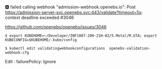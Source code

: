 




:a: failed calling webhook "admission-webhook.openebs.io": Post https://admission-server-svc.openebs.svc:443/validate?timeout=5s: context deadline exceeded #3046

https://github.com/openebs/openebs/issues/3046

```
$ export KUBEHOME=~/Developer/INF1087-200-21H-02/5.Metal/M.GTA; export KUBECONFIG=$KUBEHOME/.kube/config
```

```
$ kubectl edit validatingwebhookconfigurations  openebs-validation-webhook-cfg
```

Edit : failurePolicy: Ignore 

